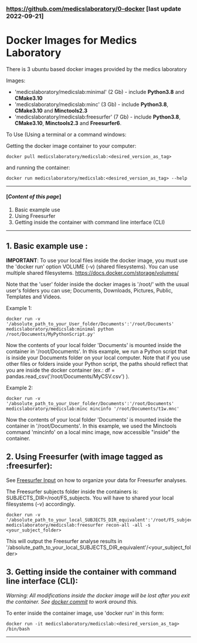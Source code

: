 ### https://github.com/medicslaboratory/0-docker [last update 2022-09-21]

# Docker Images for Medics Laboratory
There is 3 ubuntu based docker images provided by the medics laboratory

Images:

  - 'medicslaboratory/medicslab:minimal' (2 Gb) - include **Python3.8** and **CMake3.10**
  - 'medicslaboratory/medicslab:minc' (3 Gb) - include **Python3.8**, **CMake3.10** and **Minctools2.3**
  - 'medicslaboratory/medicslab:freesurfer' (7 Gb) - include **Python3.8**, **CMake3.10**, **Minctools2.3** and **Freesurfer6**.

To Use (Using a terminal or a command windows:

  Getting the docker image container to your computer:
  ```  
  docker pull medicslaboratory/medicslab:<desired_version_as_tag>  
  ```
  and running the container:
  ```  
  docker run medicslaboratory/medicslab:<desired_version_as_tag> --help 
  ```
<!-- Tip: [If you don’t want to preface the docker command with sudo](https://docs.docker.com/engine/install/linux-postinstall/). -->
---------------------------
#### [*Content of this page*]
1. Basic example use
2. Using Freesurfer
3. Getting inside the container with command line interface (CLI)

----------------------


## 1. Basic example use :
**IMPORTANT**: To use your local files inside the docker image, you must use the 'docker run' option VOLUME (-v) (shared filesystems). You can use multiple shared filesystems. https://docs.docker.com/storage/volumes/

Note that the 'user' folder inside the docker images is '/root/' with the usual user's folders you can use; Documents, Downloads, Pictures, Public, Templates and Videos.

Example 1:
```
docker run -v '/absolute_path_to_your_User_folder/Documents':'/root/Documents' medicslaboratory/medicslab:minimal python /root/Documents/MyPythonScript.py' 
```
Now the contents of your local folder 'Documents' is mounted inside the container in '/root/Documents'. In this example, we run a Python script that is inside your Documents folder on your local computer. Note that if you use other files or folders inside your Python script, the paths should reflect that you are inside the docker container (ex.: df = pandas.read_csv('/root/Documents/MyCSV.csv') ). 

Example 2:
```
docker run -v '/absolute_path_to_your_User_folder/Documents':'/root/Documents' medicslaboratory/medicslab:minc mincinfo '/root/Documents/t1w.mnc' 
```
Now the contents of your local folder 'Documents' is mounted inside the container in '/root/Documents'. In this example, we used the Minctools command 'mincinfo' on a local minc image, now accessible "inside" the container. 

## 2. Using Freesurfer (with image tagged as :freesurfer):
See [Freesurfer Input](https://surfer.nmr.mgh.harvard.edu/fswiki/ReconAllOutputFiles#A001.mgz) on how to organize your data for Freesurfer analyses.

The Freesurfer subjects folder inside the containers is: SUBJECTS_DIR=/root/FS_subjects. You will have to shared your local filesystems (-v) accordingly.

```
docker run -v '/absolute_path_to_your_local_SUBJECTS_DIR_equivalent':'/root/FS_subjects' medicslaboratory/medicslab:freesurfer recon-all -all -s <your_subject_folder>
```
This will output the Freesurfer analyse results in '/absolute_path_to_your_local_SUBJECTS_DIR_equivalent'/<your_subject_folder>

## 3. Getting inside the container with command line interface (CLI):
*Warning: All modifications inside the docker image will be lost after you exit the container. See [docker commit](https://docs.docker.com/engine/reference/commandline/commit/) to work around this.*

To enter inside the container image, use 'docker run' in this form:
```
docker run -it medicslaboratory/medicslab:<desired_version_as_tag> /bin/bash
```


--------------------
<!-- louis.dieumegarde@cervo.ulaval.ca -->
